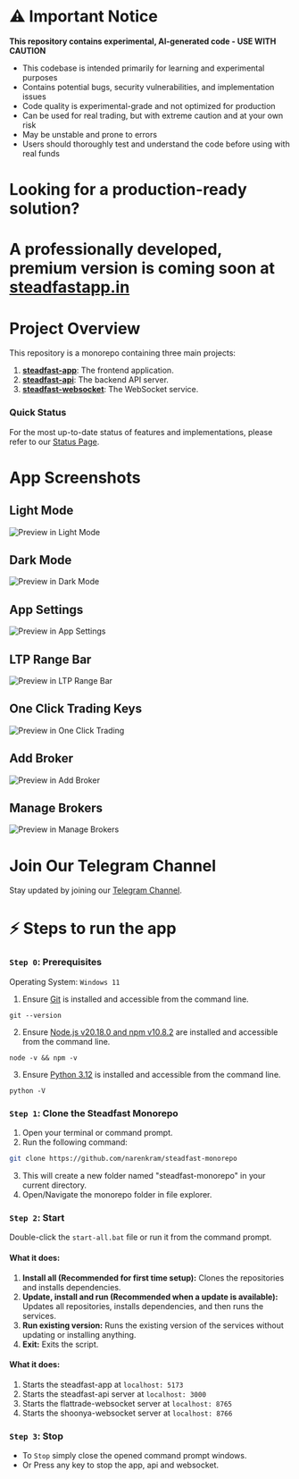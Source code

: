 # ⚠️ Important Notice

**This repository contains experimental, AI-generated code - USE WITH CAUTION**

- This codebase is intended primarily for learning and experimental purposes
- Contains potential bugs, security vulnerabilities, and implementation issues
- Code quality is experimental-grade and not optimized for production
- Can be used for real trading, but with extreme caution and at your own risk
- May be unstable and prone to errors
- Users should thoroughly test and understand the code before using with real funds

# **Looking for a production-ready solution?**  
# A professionally developed, premium version is coming soon at [steadfastapp.in](https://steadfastapp.in)

# Project Overview

This repository is a monorepo containing three main projects:

1. [**steadfast-app**](https://github.com/narenkram/steadfast-app): The frontend application.
2. [**steadfast-api**](https://github.com/narenkram/steadfast-api): The backend API server.
3. [**steadfast-websocket**](https://github.com/narenkram/steadfast-websocket): The WebSocket service.

### Quick Status

For the most up-to-date status of features and implementations, please refer to our [Status Page](status.md).

# App Screenshots

## Light Mode

![Preview in Light Mode](preview_light.png)

## Dark Mode

![Preview in Dark Mode](preview_dark.png)

## App Settings

![Preview in App Settings](preview_settings.png)

## LTP Range Bar

![Preview in LTP Range Bar](preview_ltprangebar.png)

## One Click Trading Keys

![Preview in One Click Trading](preview_oneclicktrade.png)

## Add Broker

![Preview in Add Broker](preview_addbroker_light.png)

## Manage Brokers

![Preview in Manage Brokers](preview_managebroker_light.png)

# Join Our Telegram Channel

Stay updated by joining our [Telegram Channel](https://t.me/steadfastapp).

# ⚡ Steps to run the app

### `Step 0`: Prerequisites

Operating System: `Windows 11`

1. Ensure [Git](https://git-scm.com/download/win) is installed and accessible from the command line.

```
git --version
```

2. Ensure [Node.js v20.18.0 and npm v10.8.2](https://nodejs.org/en/download/prebuilt-installer) are installed and accessible from the command line.

```
node -v && npm -v
```

3. Ensure [Python 3.12](https://www.python.org/downloads/) is installed and accessible from the command line.

```
python -V
```

### `Step 1`: Clone the Steadfast Monorepo

1. Open your terminal or command prompt.
2. Run the following command:

```bash
git clone https://github.com/narenkram/steadfast-monorepo
```

3. This will create a new folder named "steadfast-monorepo" in your current directory.
4. Open/Navigate the monorepo folder in file explorer.

### `Step 2`: Start

Double-click the `start-all.bat` file or run it from the command prompt.

#### What it does:

1. **Install all (Recommended for first time setup):** Clones the repositories and installs dependencies.
2. **Update, install and run (Recommended when a update is available):** Updates all repositories, installs dependencies, and then runs the services.
3. **Run existing version:** Runs the existing version of the services without updating or installing anything.
4. **Exit:** Exits the script.

#### What it does:

1. Starts the steadfast-app at `localhost: 5173`
2. Starts the steadfast-api server at `localhost: 3000`
3. Starts the flattrade-websocket server at `localhost: 8765`
4. Starts the shoonya-websocket server at `localhost: 8766`

### `Step 3`: Stop

- To `Stop` simply close the opened command prompt windows.
- Or Press any key to stop the app, api and websocket.

